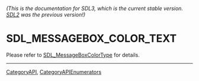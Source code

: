###### (This is the documentation for SDL3, which is the current stable version. [SDL2](https://wiki.libsdl.org/SDL2/) was the previous version!)
# SDL_MESSAGEBOX_COLOR_TEXT

Please refer to [SDL_MessageBoxColorType](SDL_MessageBoxColorType) for details.

----
[CategoryAPI](CategoryAPI), [CategoryAPIEnumerators](CategoryAPIEnumerators)

